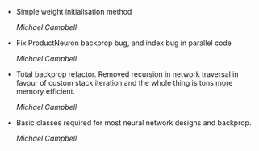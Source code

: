 - Simple weight initialisation method

  *Michael Campbell*

- Fix ProductNeuron backprop bug, and index bug in parallel code

  *Michael Campbell*

- Total backprop refactor. Removed recursion in network traversal in favour of
  custom stack iteration and the whole thing is tons more memory efficient.

  *Michael Campbell*

- Basic classes required for most neural network designs and backprop.

  *Michael Campbell*